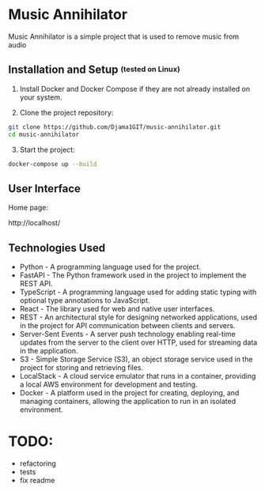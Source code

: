 # Music Annihilator

Music Annihilator is a simple project that is used to remove music from audio

## Installation and Setup <sup><sub>(tested on Linux)</sub></sup>

1. Install Docker and Docker Compose if they are not already installed on your system.

2. Clone the project repository:

```bash
git clone https://github.com/Djama1GIT/music-annihilator.git
cd music-annihilator
```
3. Start the project:

```bash
docker-compose up --build
```

## User Interface
Home page:

http://localhost/ 

## Technologies Used

- Python - A programming language used for the project.
- FastAPI - The Python framework used in the project to implement the REST API.
- TypeScript - A programming language used for adding static typing with optional type annotations to JavaScript.
- React - The library used for web and native user interfaces.
- REST - An architectural style for designing networked applications, used in the project for API communication between clients and servers.
- Server-Sent Events - A server push technology enabling real-time updates from the server to the client over HTTP, used for streaming data in the application. 
- S3 - Simple Storage Service (S3), an object storage service used in the project for storing and retrieving files.
- LocalStack - A cloud service emulator that runs in a container, providing a local AWS environment for development and testing.
- Docker - A platform used in the project for creating, deploying, and managing containers, allowing the application to run in an isolated environment.

# TODO:

- refactoring
- tests
- fix readme